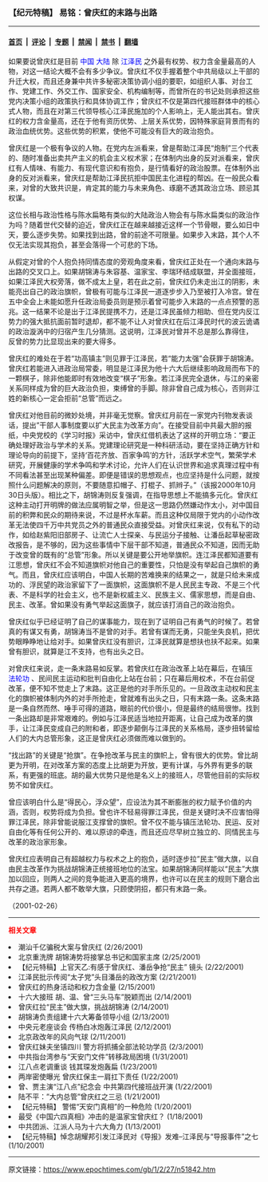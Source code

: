 ### 【纪元特稿】 易铭：曾庆红的末路与出路

---

#### [首页](../../../..?n51842) &nbsp;|&nbsp; [评论](../../../../../epoch-comment?n51842) &nbsp;|&nbsp; [专题](../../../../../epoch-special?n51842) &nbsp;|&nbsp; [禁闻](../../../../../epoch-news?n51842) &nbsp;|&nbsp; [禁书](../../../../../books?n51842) &nbsp;|&nbsp; [翻墙](https://github.com/gfw-breaker/nogfw/blob/master/README.md?n51842)


<div class="post_content" id="artbody" itemprop="articleBody">
 <!-- article content begin -->
 <p>
  如果要说曾庆红是目前
  <ok href="http://www3.epochtimes.com/news/epochnews/main/2.html">
   <font color="blue">
    中国
   </font>
  </ok>
  <ok href="http://www3.epochtimes.com/news/epochnews/main/2.html">
   <font color="blue">
    大陆
   </font>
  </ok>
  除
  <ok href="http://www1.epochtimes.com/news/epochnews/news/Focus.asp?Focus_ID=801">
   <font color="blue">
    江泽民
   </font>
  </ok>
  之外最有权势、权力含金量最高的人物，对这一结论大概不会有多少争议。曾庆红不仅手握着整个中共局级以上干部的升迁大权，而且还身兼中共许多秘密决策协调小组的要职，如组织人事、对台工作、党建工作、外交工作、国家安全、机构编制等，而曾所在的书记处则承担这些党内决策小组的政策执行和具体协调工作；曾庆红不仅是第四代接班群体中的核心式人物，而且在对第三代领导核心江泽民施加的个人影响上，无人能出其右。曾庆红的权力含金量高，还在于他有资历优势、上层关系优势，因特殊家庭背景而有的政治血统优势。这些优势的积累，使他不可能没有巨大的政治抱负。
 </p>
 <p>
  曾庆红是一个极有争议的人物。在党内左派看来，曾是帮助江泽民“炮制”三个代表的、随时准备出卖共产主义的机会主义权术家；在体制内出身的反对派看来，曾庆红有人情味、有能力、有现代意识和有抱负，是行情看好的政治股票。在体制外出身的反对派看来，曾庆红是帮助江泽民抗拒中国民主化进程的帮凶。在一般民众看来，对曾的大致共识是，肯定其的能力与未来角色、琢磨不透其政治立场、顾忌其权谋。
 </p>
 <p>
  这位长相与政治性格与陈水扁略有类似的大陆政治人物会有与陈水扁类似的政治作为吗？随着世代交替的迫近，曾庆红正在越来越接近这样一个节骨眼，要么如日中天，要么逐步失势。如果找到出路，曾的前途不可限量。如果步入末路，其个人不仅无法实现其抱负，甚至会落得一个可悲的下场。
 </p>
 <p>
  从假定对曾的个人抱负持同情态度的旁观角度来看，曾庆红正处在一个通向末路与出路的交叉口上。如果胡锦涛与朱容基、温家宝、李瑞环结成联盟，并全面接班，如果江泽民大权旁落，做不成太上皇，若在此之前，曾庆红仍未走出江的阴影，未能亮出自己的政治旗帜，曾极有可能与江泽民一道逐步步入乃至被打入冷宫。曾在五中全会上未能如愿升任政治局委员则是预示着曾可能步入末路的一点点预警的恶兆。这一结果不论是出于江泽民提携不力，还是江泽民虽倾力相助、但在党内反江势力的强大抵抗面前暂时退却，都不能不让人对曾庆红在后江泽民时代的波云诡谲的政治漩涡中的归宿产生几分猜测。这说明，江泽民对曾并不总是那么靠得住，
  <br/>
  反曾的势力比显现出来的要大得多。
 </p>
 <p>
  曾庆红的难处在于若“功高镇主”则见罪于江泽民，若“能力太强”会获罪于胡锦涛。曾庆红若能进入进政治局常委，明显是江泽民为他十六大后继续影响政局而布下的一颗棋子，除非他能即时有效地改变“棋子”形象。若江泽民完全退休，与江的亲密关系同样成为曾的巨大政治负担，束缚曾的手脚。除非曾自己成为核心，否则非江姓的新核心一定会拒前“总管”而远之。
 </p>
 <p>
  曾庆红对他目前的微妙处境，并非毫无觉察。曾庆红月前在一家党内刊物发表谈话，提出”干部人事制度要以扩大民主为改革方向”。在接受目前中共最大胆的报纸，中央党校的《学习时报》采访中，曾庆红借机表达了这样的开明立场：“要正确处理好政治与学术的关系。党建理论研究是一种科研活动，要在坚持正确方针和理论导向的前提下，坚持‘百花齐放、百家争鸣’的方针，活跃学术空气，繁荣学术研究，开展健康的学术争鸣和学术讨论，允许人们在认识世界和追求真理过程中有不同看法甚至出现某种偏差。即便是错误的思想观点，也应坚持是什么问题，就按照什么问题解决的原则，不要随意扣帽子、打棍子、抓辫子。”（该报2000年10月30日头版）。相比之下，胡锦涛则反复强调，在指导思想上不能搞多元化。曾庆红这种主动打开明牌的做法应属明智之举，但是这一思路仍然嫌动作太小，对中国目前的积弊和民众的期待来说，不过是杯水车薪。而且这种仅局限于党内的小动作改革无法使四千万中共党员之外的普通民众直接受益。对曾庆红来说，仅有私下的动作，如给赵紫阳旧部房子、让流亡人士探亲、与民运分子接触、让潘岳起草秘密政改报告，是不够的，因为这些事情中下层干部不知道，普通民众不知道，因而无助于改变曾的既有的“总管”形象。所以关键是要公开地举旗帜。连江泽民都知道要有江思想，曾庆红不会不知道旗帜对他自己的重要性，只怕是没有举起自己旗帜的勇气。而且，曾庆红应该明白，中国人长期的苦难换来的结果之一，就是只给未来成功的、浮民望的政治家留下了一面旗帜，这面旗帜不是人民民主专政、不是三个代表、不是科学的社会主义，也不是新权威主义、民族主义、儒家思想，而是自由、民主、改革。曾如果没有勇气举起这面旗子，就应该打消自己的政治抱负。
 </p>
 <p>
  曾庆红似乎已经证明了自己的谋事能力，现在到了证明自己有勇气的时候了。若曾真的有谋又有勇，胡锦涛当不是曾的对手。若曾有谋而无勇，只能坐失良机，把优势眼睁睁地让给对手。如果曾庆红没有胆识，江泽民就算是想扶也扶不起来。如果曾有胆识，就算是江不支持，也有出头之日。
 </p>
 <p>
  对曾庆红来说，走一条末路易如反掌。若曾庆红在政治改革上站在幕后，在镇压
  <ok href="http://falundafa.org">
   <font color="blue">
    法轮功
   </font>
  </ok>
  、民间民主运动和批判自由化上站在台前；只在幕后用权术，不在台前促改革，便不知不觉走上了末路。这正是他的对手所乐见的。一旦政改主动权和民主化的旗帜被体制内外的对手所抢走，曾就难有出头之日，只有末路一条。这条末路是一条自然而然、唾手可得的道路，眼前的代价很小，但是最终的结局很惨。找到一条出路却是非常艰难的。例如与江泽民适当地拉开距离，让自己成为改革的旗手，让江泽民变成自己的附和者，即逐步颠倒与江泽民的关系格局，逐步扭转留给人们的大内总管形象，这正是曾庆红必须做而难以做到的。
 </p>
 <p>
  “找出路”的关键是“抢旗”。在争抢改革与民主的旗帜上，曾有很大的优势。曾比胡更为开明，在对改革方案的态度上比胡更为开放，更有计谋，与外界有更多的联系，有更强的班底。胡的最大优势只是他是名义上的接班人，尽管他目前的实际权势不如曾庆红。
 </p>
 <p>
  曾应该明白什么是“得民心，浮众望”，应设法为其不断膨胀的权力赋予价值的内涵，否则，权势将成为负担。曾也许不轻易得罪江泽民，但是关键时决不应害怕得罪江泽民，除非曾能说服江支撑曾的旗帜。曾不仅不能与镇压法轮功、民运、反对自由化等有任何公开的、难以原谅的牵连，而且还应尽早树立独立的、同情民主与改革的政治家形象。
 </p>
 <p>
  曾庆红应表明自己有超越权力与权术之上的抱负，适时逐步拉”民主”做大旗，以自由民主改革作为挑战胡锦涛正统接班地位的法宝。如果胡锦涛同样能以“民主”大旗加以回应，则两人之间的竞争能进入更高的境界，也许可以在民主的规则下磨合出共存之道。若两人都不敢举大旗，只顾使阴招，都只有末路一条。
 </p>
 <p>
  （2001-02-26）
 </p>
 <hr/>
 <p>
  <b>
   <font color="red">
    相关文章
   </font>
  </b>
  <br/>
 </p>
 <li>
  <ok href="http://epochtimes.com/news/epochnews/newscontent.asp?ID=51663" target="_blank">
   潮汕千亿骗税大案与曾庆红
  </ok>
  (2/26/2001)
  <li>
   <ok href="http://epochtimes.com/news/epochnews/newscontent.asp?ID=51133" target="_blank">
    北京重洗牌 胡锦涛势将接掌总书记和国家主席
   </ok>
   (2/25/2001)
   <li>
    <ok href="http://epochtimes.com/news/epochnews/newscontent.asp?ID=49954" target="_blank">
     【纪元特稿】上官天乙:有感于曾庆红、潘岳争抢“民主” 镜头
    </ok>
    (2/22/2001)
    <li>
     <ok href="http://epochtimes.com/news/epochnews/newscontent.asp?ID=49625" target="_blank">
      江泽民批示传阅“太子党”头目潘岳的政改方案
     </ok>
     (2/21/2001)
     <li>
      <ok href="http://epochtimes.com/news/epochnews/newscontent.asp?ID=47544" target="_blank">
       曾庆红的热身活动和权力含金量
      </ok>
      (2/15/2001)
      <li>
       <ok href="http://epochtimes.com/news/epochnews/newscontent.asp?ID=47393" target="_blank">
        十六大接班 胡、温、曾“三头马车”脱颖而出
       </ok>
       (2/14/2001)
       <li>
        <ok href="http://epochtimes.com/news/epochnews/newscontent.asp?ID=47125" target="_blank">
         曾庆红拉“民主”做大旗，挑战胡锦涛
        </ok>
        (2/14/2001)
        <li>
         <ok href="http://epochtimes.com/news/epochnews/newscontent.asp?ID=46658" target="_blank">
          胡锦涛负责组建十六大筹备领导小组
         </ok>
         (2/13/2001)
         <li>
          <ok href="http://epochtimes.com/news/epochnews/newscontent.asp?ID=46356" target="_blank">
           中央元老座谈会 传杨白冰炮轰江泽民
          </ok>
          (2/12/2001)
          <li>
           <ok href="http://epochtimes.com/news/epochnews/newscontent.asp?ID=46120" target="_blank">
            北京政改年的风向气球
           </ok>
           (2/11/2001)
           <li>
            <ok href="http://epochtimes.com/news/epochnews/newscontent.asp?ID=42872" target="_blank">
             曾庆红妹夫坐镇四川 警方将抓捕全部法轮功学员
            </ok>
            (2/3/2001)
            <li>
             <ok href="http://epochtimes.com/news/epochnews/newscontent.asp?ID=41346" target="_blank">
              中共指台湾参与“天安门文件”转移政局困境
             </ok>
             (1/31/2001)
             <li>
              <ok href="http://epochtimes.com/news/epochnews/newscontent.asp?ID=38700" target="_blank">
               江八点老调重谈 钱其琛发炮轰扁
              </ok>
              (1/23/2001)
              <li>
               <ok href="http://epochtimes.com/news/epochnews/newscontent.asp?ID=38323" target="_blank">
                两岸密使曝光 曾庆红保主一肩扛下责任
               </ok>
               (1/22/2001)
               <li>
                <ok href="http://epochtimes.com/news/epochnews/newscontent.asp?ID=38276" target="_blank">
                 曾、贾主演“江八点”纪念会 中共第四代接班战开演
                </ok>
                (1/22/2001)
                <li>
                 <ok href="http://epochtimes.com/news/epochnews/newscontent.asp?ID=37586" target="_blank">
                  陆不平：”大内总管”曾庆红之三忌
                 </ok>
                 (1/21/2001)
                 <li>
                  <ok href="http://epochtimes.com/news/epochnews/newscontent.asp?ID=37306" target="_blank">
                   【纪元特稿】  警惕“天安门真相”的一种危险
                  </ok>
                  (1/20/2001)
                  <li>
                   <ok href="http://epochtimes.com/news/epochnews/newscontent.asp?ID=36592" target="_blank">
                    最受《中国六四真相》冲击的是温家宝曾庆红？
                   </ok>
                   (1/18/2001)
                   <li>
                    <ok href="http://epochtimes.com/news/epochnews/newscontent.asp?ID=33970" target="_blank">
                     中共团派、江派人马为十六大角力
                    </ok>
                    (1/13/2001)
                    <li>
                     <ok href="http://epochtimes.com/news/epochnews/newscontent.asp?ID=32069" target="_blank">
                      【纪元特稿】悼念胡耀邦引发江泽民对《导报》发难–江泽民与“导报事件”之七
                     </ok>
                     (1/10/2001)
                     <br/>
                     <!-- article content end -->
                     <div id="below_article_ad">
                     </div>
                    </li>
                   </li>
                  </li>
                 </li>
                </li>
               </li>
              </li>
             </li>
            </li>
           </li>
          </li>
         </li>
        </li>
       </li>
      </li>
     </li>
    </li>
   </li>
  </li>
 </li>
</div>


---

原文链接：https://www.epochtimes.com/gb/1/2/27/n51842.htm